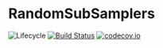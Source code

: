 # RandomSubSamplers

![Lifecycle](https://img.shields.io/badge/lifecycle-experimental-orange.svg)<!--
![Lifecycle](https://img.shields.io/badge/lifecycle-maturing-blue.svg)
![Lifecycle](https://img.shields.io/badge/lifecycle-stable-green.svg)
![Lifecycle](https://img.shields.io/badge/lifecycle-retired-orange.svg)
![Lifecycle](https://img.shields.io/badge/lifecycle-archived-red.svg)
![Lifecycle](https://img.shields.io/badge/lifecycle-dormant-blue.svg) -->
[![Build Status](https://travis-ci.com/tpapp/RandomSubSamplers.jl.svg?branch=master)](https://travis-ci.com/tpapp/RandomSubSamplers.jl)
[![codecov.io](http://codecov.io/github/tpapp/RandomSubSamplers.jl/coverage.svg?branch=master)](http://codecov.io/github/tpapp/RandomSubSamplers.jl?branch=master)
